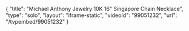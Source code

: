 {
    "title": "Michael Anthony Jewelry 10K 16\" Singapore Chain Necklace",
    "type": "solo",
    "layout": "iframe-static",
    "videoId": "99051232",
    "url": "\/tvpembed\/99051232"
}